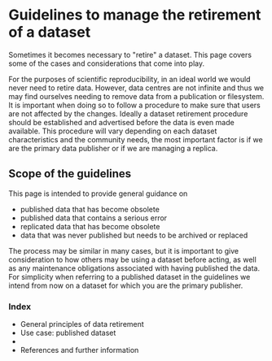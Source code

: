 # Guidelines to manage the retirement of a dataset

Sometimes it becomes necessary to "retire" a dataset. This page covers some of the cases and considerations that come into play.

For the purposes of scientific reproducibility, in an ideal world we would never need to retire data. However, data centres are not infinite and thus we may find ourselves needing to remove data from a publication or filesystem.
It is important when doing so to follow a procedure to make sure that users are not affected by the changes. Ideally a dataset retirement procedure should be established and advertised before the data is even made available. This procedure will vary depending on each dataset characteristics and the community needs, the most important factor is if we are the primary data publisher or if we are managing a replica.  

## Scope of the guidelines

This page is intended to provide general guidance on
* published data that has become obsolete
* published data that contains a serious error
* replicated data that has become obsolete
* data that was never published but needs to be archived or replaced

The process may be similar in many cases, but it is important to give consideration to how others may be using a dataset before acting, as well as any maintenance obligations associated with having published the data.
For simplicity when referring to a published dataset in the guidelines we intend from now on a dataset for which you are the primary publisher.

### Index
* General principles of data retirement
* Use case: published dataset
* 
* References and further information

